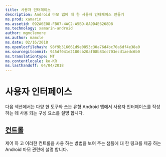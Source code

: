 ```yaml
---
title: 사용자 인터페이스
description: Android 마모 앱에 대 한 사용자 인터페이스 만들기
ms.prod: xamarin
ms.assetid: 092A6E08-FB07-4AC2-A5BD-8A9D4E6268D8
ms.technology: xamarin-android
author: mgmclemore
ms.author: mamcle
ms.date: 02/16/2018
ms.openlocfilehash: 98f9b316661d9e0853c30a76d4bc70a6df4e38a0
ms.sourcegitcommit: 945df041e2180cb20af08b83cc703ecd1aedc6b0
ms.translationtype: MT
ms.contentlocale: ko-KR
ms.lasthandoff: 04/04/2018
---
```

# <a name="user-interface"></a>사용자 인터페이스

다음 섹션에서는 다양 한 도구와 쓰는 유형 Android 앱에서 사용자 인터페이스를 작성 하는 데 사용 되는 구성 요소를 설명 합니다.
 
##  <a name="controlsandroidwearuser-interfacecontrolsindexmd"></a>[컨트롤](~/android/wear/user-interface/controls/index.md)

제어 하 고 이러한 컨트롤을 사용 하는 방법을 보여 주는 샘플에 대 한 링크를 제공 하는 Android 마모 관련에 설명 합니다.
